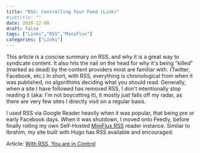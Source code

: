 ```yaml
---
title: "RSS: Controlling Your Feed (Link)"
#subtitle: ""
date: 2020-12-08
draft: false
tags: ["Links","RSS","MiniFlux"]
categories: ["Links"]
---
```


This article is a concise summary on RSS, and why it is a great way to syndicate content. It also hits the nail on the head for why it's being "killed" (marked as dead) by the content providers most are familiar with. (Twitter, Facebook, etc.) In short, with RSS, everything is chronological from when it was published, no algorithims deciding what you should read. Generally, when a site I have followed has removed RSS, I don't intentionally stop reading it (aka: I'm not boycotting it), it mostly just falls off my radar, as there are very few sites I directly visit on a regular basis. 

I used RSS via Google Reader heavily when it was popular, that being pre or early Facebook days. When it was shutdown, I moved onto Feedly, before finally rolling my own Self-Hosted [MiniFlux RSS](MiniFlux.app) reader instance. Similar to Ibrahim, my site built with Hugo has RSS available and encouraged. 

Article: [With RSS, You are in Control](https://idiallo.com/blog/rss-is-dead-please-subscribe?src=feed)
